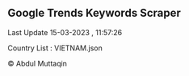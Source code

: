 

## Google Trends Keywords Scraper 
 
Last Update 15-03-2023 , 11:57:26

Country List :
VIETNAM.json



© Abdul Muttaqin 

